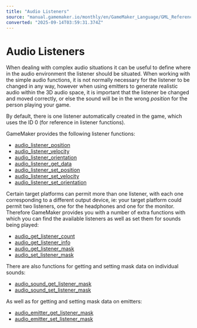 ```yaml
---
title: "Audio Listeners"
source: "manual.gamemaker.io/monthly/en/GameMaker_Language/GML_Reference/Asset_Management/Audio/Audio_Listeners/Audio_Listeners.htm"
converted: "2025-09-14T03:59:31.374Z"
---
```


# Audio Listeners

When dealing with complex audio situations it can be useful to define where in the audio environment the listener should be situated. When working with the simple audio functions, it is not normally necessary for the listener to be changed in any way, however when using emitters to generate realistic audio within the 3D audio space, it is important that the listener be changed and moved correctly, or else the sound will be in the wrong _position_ for the person playing your game.

By default, there is one listener automatically created in the game, which uses the ID 0 (for reference in listener functions).

GameMaker provides the following listener functions:

-   [audio\_listener\_position](audio_listener_position.md)
-   [audio\_listener\_velocity](audio_listener_velocity.md)
-   [audio\_listener\_orientation](audio_listener_orientation.md)
-   [audio\_listener\_get\_data](audio_listener_get_data.md)
-   [audio\_listener\_set\_position](audio_listener_set_position.md)
-   [audio\_listener\_set\_velocity](audio_listener_set_velocity.md)
-   [audio\_listener\_set\_orientation](audio_listener_set_orientation.md)

Certain target platforms can permit more than one listener, with each one corresponding to a different output device, ie: your target platform could permit two listeners, one for the headphones and one for the monitor. Therefore GameMaker provides you with a number of extra functions with which you can find the available listeners as well as set them for sounds being played:

-   [audio\_get\_listener\_count](audio_get_listener_count.md)
-   [audio\_get\_listener\_info](audio_get_listener_info.md)
-   [audio\_get\_listener\_mask](audio_get_listener_mask.md)
-   [audio\_set\_listener\_mask](audio_set_listener_mask.md)

There are also functions for getting and setting mask data on individual sounds:

-   [audio\_sound\_get\_listener\_mask](../audio_sound_get_listener_mask.md)
-   [audio\_sound\_set\_listener\_mask](../audio_sound_set_listener_mask.md)

As well as for getting and setting mask data on emitters:

-   [audio\_emitter\_get\_listener\_mask](../Audio_Emitters/audio_emitter_get_listener_mask.md)
-   [audio\_emitter\_set\_listener\_mask](../Audio_Emitters/audio_emitter_set_listener_mask.md)